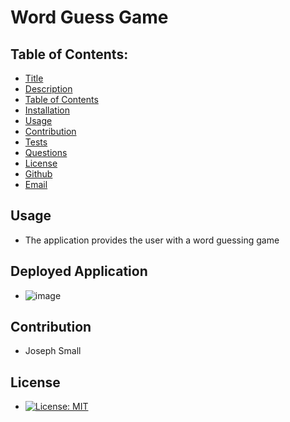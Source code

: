 # Word Guess Game
## Table of Contents:
* [Title](#E-Word-Guess-Game)
* [Description](#Description)
* [Table of Contents](#TableofContents)
* [Installation](#Installation)
* [Usage](#Usage)
* [Contribution](#Contribution)
* [Tests](#Tests)
* [Questions](#Questions)
* [License](#License)
* [Github](#Github)
* [Email](#Email)

## Usage
  - The application provides the user with a word guessing game
## Deployed Application 
- ![image](https://user-images.githubusercontent.com/63420051/117059575-f30eeb80-aced-11eb-8592-45967f10eb91.png)
## Contribution 
  - Joseph Small
## License 
  - [![License: MIT](https://img.shields.io/badge/License-MIT-yellow.svg)](https://opensource.org/licenses/MIT)
